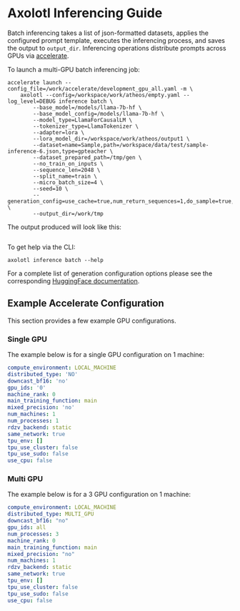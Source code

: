 # Axolotl Inferencing Guide

Batch inferencing takes a list of json-formatted datasets, applies the configured prompt template, executes the inferencing process, and saves the output to ``output_dir``. Inferencing operations distribute prompts across GPUs via [accelerate](https://huggingface.co/docs/accelerate/index).

To launch a multi-GPU batch inferencing job:

```shell
accelerate launch --config_file=/work/accelerate/development_gpu_all.yaml -m \
    axolotl --config=/workspace/work/atheos/empty.yaml --log_level=DEBUG inference batch \
        --base_model=/models/llama-7b-hf \
        --base_model_config=/models/llama-7b-hf \
        --model_type=LlamaForCausalLM \
        --tokenizer_type=LlamaTokenizer \
        --adapter=lora \
        --lora_model_dir=/workspace/work/atheos/output1 \
        --dataset=name=Sample,path=/workspace/data/test/sample-inference-6.json,type=gpteacher \
        --dataset_prepared_path=/tmp/gen \
        --no_train_on_inputs \
        --sequence_len=2048 \
        --split_name=train \
        --micro_batch_size=4 \
        --seed=10 \
        --generation_config=use_cache=true,num_return_sequences=1,do_sample=true,num_beams=1,temperature=0.9,top_p=0.95,top_k=50,typical_p=0.95,max_new_tokens=2048,min_new_tokens=20,repetition_penalty=1.1,prepend_bos=false,renormalize_logits=false \
        --output_dir=/work/tmp
```

The output produced will look like this:

```json

```




To get help via the CLI:

```shell
axolotl inference batch --help
```

For a complete list of generation configuration options please see the corresponding [HuggingFace documentation](https://huggingface.co/docs/transformers/main/main_classes/text_generation#transformers.GenerationConfig).

## Example Accelerate Configuration

This section provides a few example GPU configurations.
### Single GPU

The example below is for a single GPU configuration on 1 machine:

```yaml
compute_environment: LOCAL_MACHINE
distributed_type: 'NO'
downcast_bf16: 'no'
gpu_ids: '0'
machine_rank: 0
main_training_function: main
mixed_precision: 'no'
num_machines: 1
num_processes: 1
rdzv_backend: static
same_network: true
tpu_env: []
tpu_use_cluster: false
tpu_use_sudo: false
use_cpu: false
```

### Multi GPU

The example below is for a 3 GPU configuration on 1 machine:

```yaml
compute_environment: LOCAL_MACHINE
distributed_type: MULTI_GPU
downcast_bf16: "no"
gpu_ids: all
num_processes: 3
machine_rank: 0
main_training_function: main
mixed_precision: "no"
num_machines: 1
rdzv_backend: static
same_network: true
tpu_env: []
tpu_use_cluster: false
tpu_use_sudo: false
use_cpu: false
```
